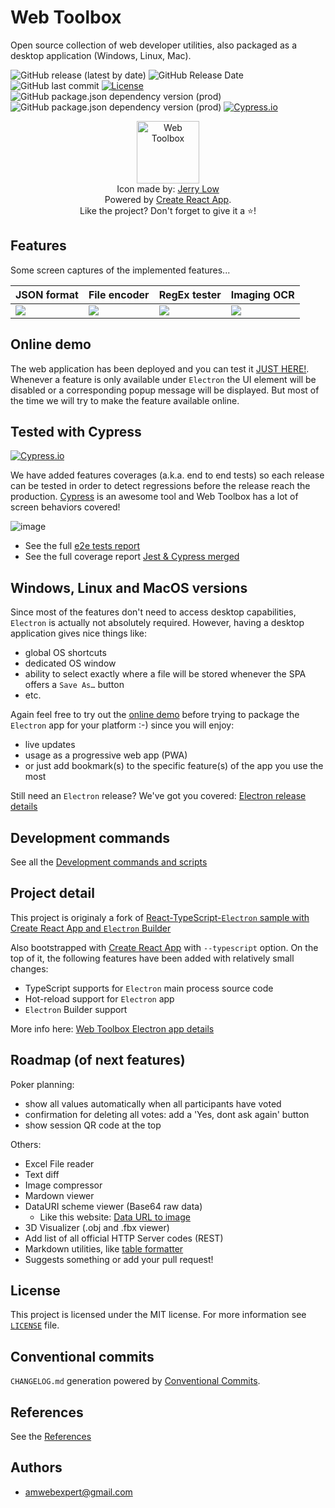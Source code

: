 # Web Toolbox

Open source collection of web developer utilities, also packaged as a desktop application (Windows, Linux, Mac).

![GitHub release (latest by date)](https://img.shields.io/github/v/release/amwebexpert/etoolbox) ![GitHub Release Date](https://img.shields.io/github/release-date/amwebexpert/etoolbox) ![GitHub last commit](https://img.shields.io/github/last-commit/amwebexpert/etoolbox) [![License](https://img.shields.io/badge/license-MIT-green)](./LICENSE) ![GitHub package.json dependency version (prod)](https://img.shields.io/github/package-json/dependency-version/amwebexpert/etoolbox/react) ![GitHub package.json dependency version (prod)](https://img.shields.io/github/package-json/dependency-version/amwebexpert/etoolbox/typescript) [![Cypress.io](https://img.shields.io/badge/tested%20with-Cypress-04C38E.svg)](https://www.cypress.io/)

<div align="center">
  <img src="public/icon-512x512.png" width="100" alt="Web Toolbox" />
  <div>Icon made by: <a href="https://therealjerrylow.com/">Jerry Low</a></div>
  <div>Powered by <a href="https://reactjs.org/docs/create-a-new-react-app.html">Create React App</a>.</div>
  <div>Like the project? Don't forget to give it a ⭐️!</div>
</div>

## Features

Some screen captures of the implemented features...

| JSON format                                                 | File encoder                                               | RegEx tester                                              | Imaging OCR                                            |
| ----------------------------------------------------------- | ---------------------------------------------------------- | --------------------------------------------------------- | ------------------------------------------------------ |
| <img src="public/screen-captures/JSONFormatter-demo.gif" /> | <img src="public/screen-captures/ImageEncoder-demo.gif" /> | <img src="public/screen-captures/RegexTester-demo.gif" /> | <img src="public/screen-captures/ImageOCR-demo.gif" /> |

## Online demo

The web application has been deployed and you can test it [JUST HERE!](https://amwebexpert.github.io/etoolbox). Whenever a feature is only available under `Electron` the UI element will be disabled or a corresponding popup message will be displayed. But most of the time we will try to make the feature available online.

## Tested with Cypress

[![Cypress.io](https://img.shields.io/badge/tested%20with-Cypress-04C38E.svg)](https://www.cypress.io/)

We have added features coverages (a.k.a. end to end tests) so each release can be tested in order to detect regressions before the release reach the production. [Cypress](https://www.cypress.io/) is an awesome tool and Web Toolbox has a lot of screen behaviors covered!

![image](https://user-images.githubusercontent.com/3459255/200014116-85caa518-9355-443c-b1cd-e67b4f819010.png)

- See the full [e2e tests report](https://amwebexpert.github.io/etoolbox/e2e-tests-report/html/index.html)
- See the full coverage report [Jest & Cypress merged](https://amwebexpert.github.io/etoolbox/all-tests-report/lcov-report/index.html)

## Windows, Linux and MacOS versions

Since most of the features don't need to access desktop capabilities, `Electron` is actually not absolutely required. However, having a desktop application gives nice things like:

- global OS shortcuts
- dedicated OS window
- ability to select exactly where a file will be stored whenever the SPA offers a `Save As…` button
- etc.

Again feel free to try out the [online demo](https://amwebexpert.github.io/etoolbox/) before trying to package the `Electron` app for your platform :-) since you will enjoy:

- live updates
- usage as a progressive web app (PWA)
- or just add bookmark(s) to the specific feature(s) of the app you use the most

Still need an `Electron` release? We've got you covered: [Electron release details](./docs/sections/electron-builds.md)

## Development commands

See all the [Development commands and scripts](./docs/sections/commands.md)

## Project detail

This project is originaly a fork of [React-TypeScript-`Electron` sample with Create React App and `Electron` Builder](https://github.com/yhirose/react-typescript-electron-sample-with-create-react-app-and-electron-builder)

Also bootstrapped with [Create React App](https://github.com/facebook/create-react-app) with `--typescript` option. On the top of it, the following features have been added with relatively small changes:

- TypeScript supports for `Electron` main process source code
- Hot-reload support for `Electron` app
- `Electron` Builder support

More info here: [Web Toolbox Electron app details](./docs/sections/electron-builds.md)

## Roadmap (of next features)

Poker planning:

- show all values automatically when all participants have voted
- confirmation for deleting all votes: add a 'Yes, dont ask again' button
- show session QR code at the top

Others:

- Excel File reader
- Text diff
- Image compressor
- Mardown viewer
- DataURI scheme viewer (Base64 raw data)
  - Like this website: [Data URL to image](https://base64.guru/tools/data-url-to-image)
- 3D Visualizer (.obj and .fbx viewer)
- Add list of all official HTTP Server codes (REST)
- Markdown utilities, like [table formatter](https://tabletomarkdown.com/format-markdown-table/)
- Suggests something or add your pull request!

## License

This project is licensed under the MIT license. For more information see [`LICENSE`](./LICENSE) file.

## Conventional commits

`CHANGELOG.md` generation powered by [Conventional Commits](https://www.npmjs.com/package/standard-version).

## References

See the [References](./docs/sections/references.md)

## Authors

- [amwebexpert@gmail.com](https://github.com/amwebexpert)
